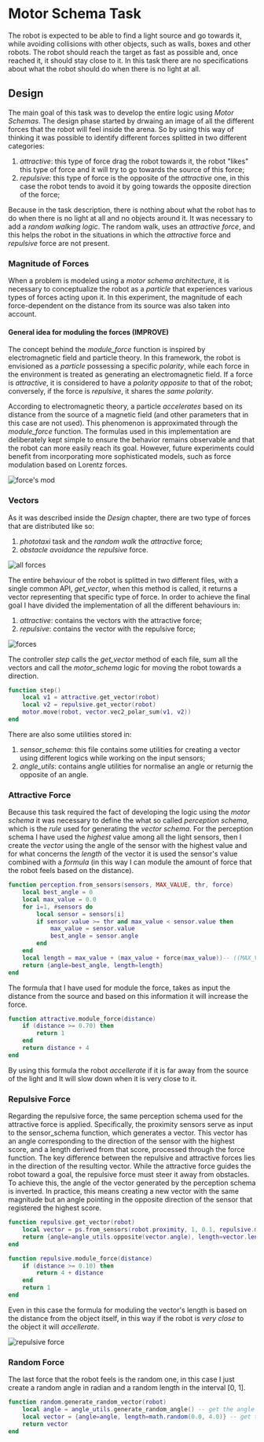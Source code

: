 # Motor Schema Task
The robot is expected to be able to find a light source and go towards it, while avoiding collisions with other objects, such as walls, boxes and other robots. The robot should reach the target as fast as possible and, once reached it, it should stay close to it. In this task there are no specifications about what the robot should do when there is no light at all.

## Design
The main goal of this task was to develop the entire logic using *Motor Schemas*. The design phase started by drwaing an image of all the different forces that the robot will feel inside the arena. So by using this way of thinking it was possible to identify different forces splitted in two different categories:
1. *attractive*: this type of force drag the robot towards it, the robot "likes" this type of force and it will try to go towards the source of this force;
2. *repulsive*: this type of force is the opposite of the *attractive* one, in this case the robot tends to avoid it by going towards the opposite direction of the force;

Because in the task description, there is nothing about what the robot has to do when there is no light at all and no objects around it. It was necessary to add a *random walking logic*. The random walk, uses an *attractive force*, and this helps the robot in the situations in which the *attractive* force and *repulsive* force are not present.

### Magnitude of Forces
When a problem is modeled using a *motor schema architecture*, it is necessary to conceptualize the robot as a *particle* that experiences various types of forces acting upon it. In this experiment, the magnitude of each force-dependent on the distance from its source was also taken into account.

#### General idea for moduling the forces (IMPROVE)
The concept behind the *module_force* function is inspired by electromagnetic field and particle theory. In this framework, the robot is envisioned as a *particle* possessing a specific *polarity*, while each force in the environment is treated as generating an electromagnetic field. If a force is *attractive*, it is considered to have a *polarity opposite* to that of the robot; conversely, if the force is *repulsive*, it shares the *same polarity*.

According to electromagnetic theory, a particle *accelerates* based on its distance from the source of a magnetic field (and other parameters that in this case are not used). This phenomenon is approximated through the *module_force* function. The formulas used in this implementation are deliberately kept simple to ensure the behavior remains observable and that the robot can more easily reach its goal. However, future experiments could benefit from incorporating more sophisticated models, such as force modulation based on Lorentz forces.

![force's mod](images/Mod.png)

### Vectors
As it was described inside the *Design* chapter, there are two type of forces that are distributed like so:
1. *phototaxi* task and the *random walk* the *attractive* force;
2. *obstacle avoidance* the *repulsive* force.

![all forces](images/forces.png)


The entire behaviour of the robot is splitted in two different files, with a single common API, *get_vector*, when this method is called, it returns a vector representing that specific type of force. In order to achieve the final goal I have divided the implementation of all the different behaviours in:
1. *attractive*: contains the vectors with the attractive force;
2. *repulsive*: contains the vector with the repulsive force;

![forces](./images/single_force.png)

The controller *step* calls the *get_vector* method of each file, sum all the vectors and call the *motor_schema* logic for moving the robot towards a direction.

```lua
function step()
	local v1 = attractive.get_vector(robot)
	local v2 = repulsive.get_vector(robot)
	motor.move(robot, vector.vec2_polar_sum(v1, v2))
end
```

There are also some utilities stored in:
1. *sensor_schema*: this file contains some utilities for creating a vector using different logics while working on the input sensors;
2. *angle_utils*: contains angle utilities for normalise an angle or returnig the opposite of an angle.

### Attractive Force
Because this task required the fact of developing the logic using the *motor schema* it was necessary to define the what so called *perception schema*, which is the *rule* used for generating the *vector schema*. For the perception schema I have used the *highest* value among all the light sensors, then I create the *vector* using the angle of the sensor with the highest value and for what concerns the *length* of the vector it is used the sensor's value combined with a *formula* (in this way I can module the amount of force that the robot feels based on the distance).

```lua
function perception.from_sensors(sensors, MAX_VALUE, thr, force)
    local best_angle = 0
    local max_value = 0.0
    for i=1, #sensors do
        local sensor = sensors[i]
        if sensor.value >= thr and max_value < sensor.value then
            max_value = sensor.value
            best_angle = sensor.angle
        end
    end
    local length = max_value + (max_value + force(max_value))-- ((MAX_VALUE - max_value) / MAX_VALUE) * force(max_value)
    return {angle=best_angle, length=length}
end
```

The formula that I have used for module the force, takes as input the distance from the source and based on this information it will increase the force.

```lua
function attractive.module_force(distance)
	if (distance >= 0.70) then
		return 1
	end
	return distance + 4
end
```

By using this formula the robot *accellerate* if it is far away from the source of the light and It will slow down when it is very close to it.

### Repulsive Force
Regarding the repulsive force, the same perception schema used for the attractive force is applied. Specifically, the proximity sensors serve as input to the sensor_schema function, which generates a vector. This vector has an angle corresponding to the direction of the sensor with the highest score, and a length derived from that score, processed through the force function. The key difference between the repulsive and attractive forces lies in the direction of the resulting vector. While the attractive force guides the robot toward a goal, the repulsive force must steer it away from obstacles. To achieve this, the angle of the vector generated by the perception schema is inverted. In practice, this means creating a new vector with the same magnitude but an angle pointing in the opposite direction of the sensor that registered the highest score.

```lua
function repulsive.get_vector(robot)
	local vector = ps.from_sensors(robot.proximity, 1, 0.1, repulsive.module_force)
	return {angle=angle_utils.opposite(vector.angle), length=vector.length} -- create a new angle by inverting the angle
end

function repulsive.module_force(distance)
	if (distance >= 0.10) then
		return 4 + distance
	end
	return 1
end
```

Even in this case the formula for moduling the vector's length is based on the distance from the object itself, in this way if the robot is *very close* to the object it will *accellerate*.

![repulsive force](./images/repulsive.png)



### Random Force
The last force that the robot feels is the random one, in this case I just create a random angle in radian and a random length in the interval [0, 1].

```lua
function random.generate_random_vector(robot)
    local angle = angle_utils.generate_random_angle() -- get the angle
    local vector = {angle=angle, length=math.random(0.0, 4.0)} -- get the length
    return vector
end
```
